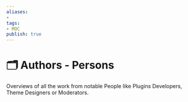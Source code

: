 ```yaml
---
aliases:
- 
tags:
- MOC
publish: true
---
```


# 🗂️ Authors - Persons

Overviews of all the work from notable People like Plugins Developers, Theme Designers or Moderators.
